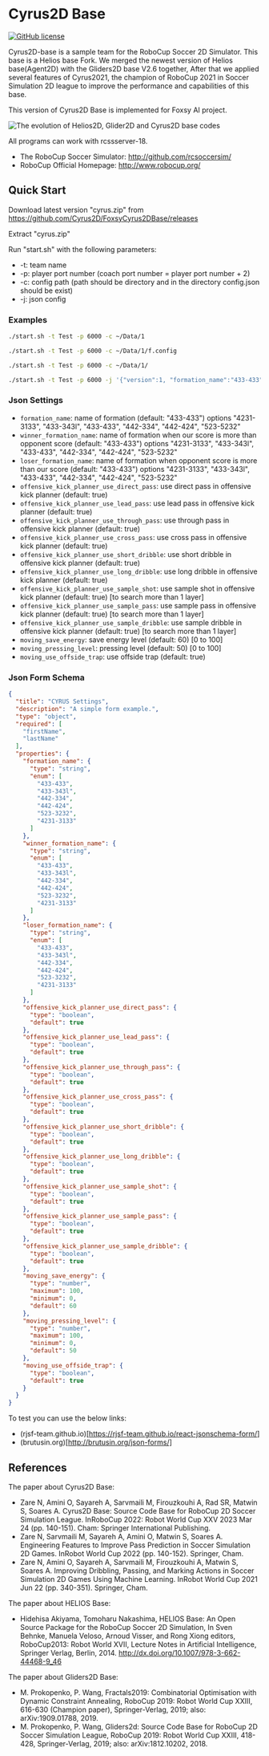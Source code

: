 # Cyrus2D Base 
[![GitHub license](https://img.shields.io/github/license/helios-base/helios-base)](https://github.com/helios-base/helios-base/blob/master/LISENCE)

Cyrus2D-base is a sample team for the RoboCup Soccer 2D Simulator.
This base is a Helios base Fork.
We merged the newest version of Helios base(Agent2D) with the Gliders2D base V2.6 together,
After that we applied several features of Cyrus2021, the champion of RoboCup 2021 in Soccer Simulation 2D league to improve the performance and capabilities of this base.

This version of Cyrus2D Base is implemented for Foxsy AI project.

![The evolution of Helios2D, Glider2D and Cyrus2D base codes](https://github.com/Cyrus2D/Cyrus2DBase/blob/cyrus2d/cyrus-base.png)

All programs can work with rcssserver-18.

- The RoboCup Soccer Simulator: http://github.com/rcsoccersim/
- RoboCup Official Homepage: http://www.robocup.org/

## Quick Start

Download latest version "cyrus.zip" from https://github.com/Cyrus2D/FoxsyCyrus2DBase/releases

Extract "cyrus.zip"

Run "start.sh" with the following parameters:
- -t: team name
- -p: player port number (coach port number = player port number + 2)
- -c: config path (path should be directory and in the directory config.json should be exist)
- -j: json config

### Examples

```bash
./start.sh -t Test -p 6000 -c ~/Data/1

./start.sh -t Test -p 6000 -c ~/Data/1/f.config

./start.sh -t Test -p 6000 -c ~/Data/1/

./start.sh -t Test -p 6000 -j '{"version":1, "formation_name":"433-433"}'
```

### Json Settings
- `formation_name`: name of formation (default: "433-433") options "4231-3133", "433-343l", "433-433", "442-334", "442-424", "523-5232"
- `winner_formation_name`: name of formation when our score is more than opponent score (default: "433-433") options "4231-3133", "433-343l", "433-433", "442-334", "442-424", "523-5232"
- `loser_formation_name`: name of formation when opponent score is more than our score (default: "433-433") options "4231-3133", "433-343l", "433-433", "442-334", "442-424", "523-5232"
- `offensive_kick_planner_use_direct_pass`: use direct pass in offensive kick planner (default: true)
- `offensive_kick_planner_use_lead_pass`: use lead pass in offensive kick planner (default: true)
- `offensive_kick_planner_use_through_pass`: use through pass in offensive kick planner (default: true)
- `offensive_kick_planner_use_cross_pass`: use cross pass in offensive kick planner (default: true)
- `offensive_kick_planner_use_short_dribble`: use short dribble in offensive kick planner (default: true)
- `offensive_kick_planner_use_long_dribble`: use long dribble in offensive kick planner (default: true)
- `offensive_kick_planner_use_sample_shot`: use sample shot in offensive kick planner (default: true) [to search more than 1 layer]
- `offensive_kick_planner_use_sample_pass`: use sample pass in offensive kick planner (default: true) [to search more than 1 layer]
- `offensive_kick_planner_use_sample_dribble`: use sample dribble in offensive kick planner (default: true) [to search more than 1 layer]
- `moving_save_energy`: save energy level (default: 60) [0 to 100]
- `moving_pressing_level`: pressing level (default: 50) [0 to 100]
- `moving_use_offside_trap`: use offside trap (default: true)

### Json Form Schema
```json
{
  "title": "CYRUS Settings",
  "description": "A simple form example.",
  "type": "object",
  "required": [
    "firstName",
    "lastName"
  ],
  "properties": {
    "formation_name": {
      "type": "string",
      "enum": [
        "433-433",
        "433-343l",
        "442-334",
        "442-424",
        "523-3232",
        "4231-3133"
      ]
    },
    "winner_formation_name": {
      "type": "string",
      "enum": [
        "433-433",
        "433-343l",
        "442-334",
        "442-424",
        "523-3232",
        "4231-3133"
      ]
    },
    "loser_formation_name": {
      "type": "string",
      "enum": [
        "433-433",
        "433-343l",
        "442-334",
        "442-424",
        "523-3232",
        "4231-3133"
      ]
    },
    "offensive_kick_planner_use_direct_pass": {
      "type": "boolean",
      "default": true
    },
    "offensive_kick_planner_use_lead_pass": {
      "type": "boolean",
      "default": true
    },
    "offensive_kick_planner_use_through_pass": {
      "type": "boolean",
      "default": true
    },
    "offensive_kick_planner_use_cross_pass": {
      "type": "boolean",
      "default": true
    },
    "offensive_kick_planner_use_short_dribble": {
      "type": "boolean",
      "default": true
    },
    "offensive_kick_planner_use_long_dribble": {
      "type": "boolean",
      "default": true
    },
    "offensive_kick_planner_use_sample_shot": {
      "type": "boolean",
      "default": true
    },
    "offensive_kick_planner_use_sample_pass": {
      "type": "boolean",
      "default": true
    },
    "offensive_kick_planner_use_sample_dribble": {
      "type": "boolean",
      "default": true
    },
    "moving_save_energy": {
      "type": "number",
      "maximum": 100,
      "minimum": 0,
      "default": 60
    },
    "moving_pressing_level": {
      "type": "number",
      "maximum": 100,
      "minimum": 0,
      "default": 50
    },
    "moving_use_offside_trap": {
      "type": "boolean",
      "default": true
    }
  }
}
```

To test you can use the below links:

- (rjsf-team.github.io)[https://rjsf-team.github.io/react-jsonschema-form/]
- (brutusin.org)[http://brutusin.org/json-forms/]
 
## References

The paper about Cyrus2D Base:
- Zare N, Amini O, Sayareh A, Sarvmaili M, Firouzkouhi A, Rad SR, Matwin S, Soares A. Cyrus2D Base: Source Code Base for RoboCup 2D Soccer Simulation League. InRoboCup 2022: Robot World Cup XXV 2023 Mar 24 (pp. 140-151). Cham: Springer International Publishing.
- Zare N, Sarvmaili M, Sayareh A, Amini O, Matwin S, Soares A. Engineering Features to Improve Pass Prediction in Soccer Simulation 2D Games. InRobot World Cup 2022 (pp. 140-152). Springer, Cham.
- Zare N, Amini O, Sayareh A, Sarvmaili M, Firouzkouhi A, Matwin S, Soares A. Improving Dribbling, Passing, and Marking Actions in Soccer Simulation 2D Games Using Machine Learning. InRobot World Cup 2021 Jun 22 (pp. 340-351). Springer, Cham.

The paper about HELIOS Base:
- Hidehisa Akiyama, Tomoharu Nakashima, HELIOS Base: An Open Source
Package for the RoboCup Soccer 2D Simulation, In Sven Behnke, Manuela
Veloso, Arnoud Visser, and Rong Xiong editors, RoboCup2013: Robot
World XVII, Lecture Notes in Artificial Intelligence, Springer Verlag,
Berlin, 2014. http://dx.doi.org/10.1007/978-3-662-44468-9_46

The paper about Gliders2D Base:
- M. Prokopenko, P. Wang, Fractals2019: Combinatorial Optimisation with Dynamic Constraint Annealing, RoboCup 2019: Robot World Cup XXIII, 616-630 (Champion paper), Springer-Verlag, 2019;  also: arXiv:1909.01788, 2019.
- M. Prokopenko, P. Wang,  Gliders2d: Source Code Base for RoboCup 2D Soccer Simulation League, RoboCup 2019: Robot World Cup XXIII, 418-428, Springer-Verlag, 2019;  also:  arXiv:1812.10202, 2018.
